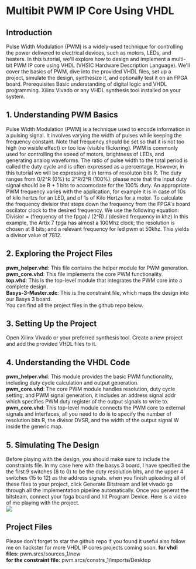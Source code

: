 # Multibit PWM IP Core Using VHDL  


## Introduction
Pulse Width Modulation (PWM) is a widely-used technique for controlling the power delivered to electrical devices, such as motors, LEDs, and heaters. In this tutorial, we'll explore how to design and implement a multi-bit PWM IP core using VHDL (VHSIC Hardware Description Language). We'll cover the basics of PWM, dive into the provided VHDL files, set up a project, simulate the design, synthesize it, and optionally test it on an FPGA board.
Prerequisites
Basic understanding of digital logic and VHDL programming.
Xilinx Vivado or any VHDL synthesis tool installed on your system.
## 1. Understanding PWM Basics
Pulse Width Modulation (PWM) is a technique used to encode information in a pulsing signal. It involves varying the width of pulses while keeping the frequency constant. Note that frequency should be set so that it is not too high (no visible effect) or too low (visible flickering). PWM is commonly used for controlling the speed of motors, brightness of LEDs, and generating analog waveforms.
The ratio of pulse width to the total period is called the duty cycle and is often expressed as a percentage. However, in this tutorial we will be expressing it in terms of resoluton bits R. The duty ranges from 0/2^R  (0%) to 2^R/2^R (100%). please note that the input duty signal should be R + 1 bits to accomodate for the 100% duty.
An appropriate PWM frequency varies with the application, for example it is in case of 10s of kilo hertzs for an LED, and of 1s of Kilo Hertzs for a motor.
To calculate the frequency divisior that steps down the frequency from the FPGA's board oscilator clock to the desired frequency. We use the following equation:
Divisior = (frequency of the fpga) / (2^R) / (desired frequency in khz)
In this example, the Artix 7 fpga has almost a 100Mhz clock; the resolution is chosen at 8 bits; and a relevant frequency for led pwm at 50khz. This yields a divisor value of 7812.
## 2. Exploring the Project Files
__pwm_helper.vhd__: This file contains the helper module for PWM generation.  
__pwm_core.vhd__: This file implements the core PWM functionality.  
__top.vhd__: This is the top-level module that integrates the PWM core into a complete design.  
__Basys-3-Master.xdc__: This is the constraint file, which maps the design into our Basys 3 board.  
You can find all the project files in the github repo below.
## 3. Setting Up the Project
Open Xilinx Vivado or your preferred synthesis tool.
Create a new project and add the provided VHDL files to it.
## 4. Understanding the VHDL Code
__pwm_helper.vhd__:  This module provides the basic PWM functionality, including duty cycle calculation and output generation.  
__pwm_core.vhd__:    The core PWM module handles resolution, duty cycle setting, and PWM signal generation, it includes an address signal addr which specifies PWM duty register of the output signals to write to.  
__pwm_core.vhd__:    This top-level module connects the PWM core to external signals and interfaces, all you need to do is to specify the number of resolution bits R, the divisor DVSR, and the width of the output signal W inside the generic map.  
## 5. Simulating The Design
Before playing with the design, you should make sure to include the constraints file. In my case here with the basys 3 board, I have specified the the first 9 switches (8 to 0) to be the duty resolution bits, and the upper 4 switches (15 to 12) as the address signals. when you finish uploading all of these files to your project, click Generate Bitstream and let vivado go through all the implementation pipeline automatically. Once you generat the bitsteam, connect your fpga board and hit Program Device.
Here is a video of me playing with the project.    
[![](https://img.youtube.com/vi/VTcqhlPA_Ls/0.jpg)](https://www.youtube.com/watch?v=VTcqhlPA_Ls)

## Project Files
Please don't forget to star the github repo if you found it useful also follow me on hackster for more VHDL IP cores projects coming soon.
__for vhdl files:__ pwm.srcs/sources_1/new   
__for the constraint file:__ pwm.srcs/constrs_1/imports/Desktop
